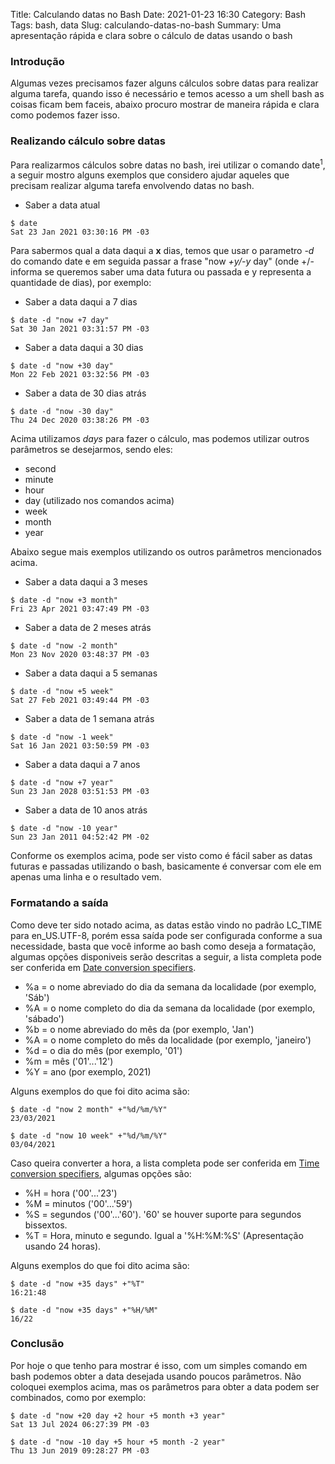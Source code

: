 Title: Calculando datas no Bash
Date: 2021-01-23 16:30
Category: Bash
Tags: bash, data
Slug: calculando-datas-no-bash
Summary: Uma apresentação rápida e clara sobre o cálculo de datas usando o bash

### Introdução
Algumas vezes precisamos fazer alguns cálculos sobre datas para realizar alguma tarefa, quando isso é necessário e temos acesso a um shell bash as coisas ficam bem faceis, abaixo procuro mostrar de maneira rápida e clara como podemos fazer isso.

### Realizando cálculo sobre datas
Para realizarmos cálculos sobre datas no bash, irei utilizar o comando date<sup>1</sup>, a seguir mostro alguns exemplos que considero ajudar aqueles que precisam realizar alguma tarefa envolvendo datas no bash.

* Saber a data atual
```
$ date
Sat 23 Jan 2021 03:30:16 PM -03
```
Para sabermos qual a data daqui a **x** dias, temos que usar o parametro *-d* do comando date e em seguida passar a frase "now *+y/-y* day" (onde +/- informa se queremos saber uma data futura ou passada e y representa a quantidade de dias), por exemplo:
* Saber a data daqui a 7 dias
```
$ date -d "now +7 day"
Sat 30 Jan 2021 03:31:57 PM -03
```
* Saber a data daqui a 30 dias
```
$ date -d "now +30 day" 
Mon 22 Feb 2021 03:32:56 PM -03
```
* Saber a data de 30 dias atrás
```
$ date -d "now -30 day" 
Thu 24 Dec 2020 03:38:26 PM -03
```
Acima utilizamos *days* para fazer o cálculo, mas podemos utilizar outros parâmetros se desejarmos, sendo eles:

* second
* minute
* hour
* day (utilizado nos comandos acima)
* week
* month
* year

Abaixo segue mais exemplos utilizando os outros parâmetros mencionados acima.

* Saber a data daqui a 3 meses
```
$ date -d "now +3 month"
Fri 23 Apr 2021 03:47:49 PM -03
```
* Saber a data de 2 meses atrás
```
$ date -d "now -2 month"
Mon 23 Nov 2020 03:48:37 PM -03
```
* Saber a data daqui a 5 semanas
```
$ date -d "now +5 week"
Sat 27 Feb 2021 03:49:44 PM -03
```
* Saber a data de 1 semana atrás
```
$ date -d "now -1 week"
Sat 16 Jan 2021 03:50:59 PM -03
```
* Saber a data daqui a 7 anos
```
$ date -d "now +7 year"
Sun 23 Jan 2028 03:51:53 PM -03
```
* Saber a data de 10 anos atrás
```
$ date -d "now -10 year"
Sun 23 Jan 2011 04:52:42 PM -02
```
Conforme os exemplos acima, pode ser visto como é fácil saber as datas futuras e passadas utilizando o bash, basicamente é conversar com ele em apenas uma linha e o resultado vem.

### Formatando a saída
Como deve ter sido notado acima, as datas estão vindo no padrão LC_TIME para en_US.UTF-8, porém essa saída pode ser configurada conforme a sua necessidade, basta que você informe ao bash como deseja a formatação, algumas opções disponiveis serão descritas a seguir, a lista completa pode ser conferida em [Date conversion specifiers](https://www.gnu.org/software/coreutils/manual/html_node/Date-conversion-specifiers.html#Date-conversion-specifiers).

* %a = o nome abreviado do dia da semana da localidade (por exemplo, 'Sáb')
* %A = o nome completo do dia da semana da localidade (por exemplo, 'sábado')
* %b = o nome abreviado do mês da (por exemplo, 'Jan')
* %A = o nome completo do mês da localidade (por exemplo, 'janeiro')
* %d = o dia do mês (por exemplo, '01')
* %m = mês ('01'...'12')
* %Y = ano (por exemplo, 2021)

Alguns exemplos do que foi dito acima são:
```
$ date -d "now 2 month" +"%d/%m/%Y"
23/03/2021
```
```
$ date -d "now 10 week" +"%d/%m/%Y"
03/04/2021
```

Caso queira converter a hora, a lista completa pode ser conferida em [Time conversion specifiers](https://www.gnu.org/software/coreutils/manual/html_node/Time-conversion-specifiers.html#Time-conversion-specifiers), algumas opções são:

* %H = hora ('00'...'23')
* %M = minutos ('00'...'59')
* %S = segundos ('00'...'60'). '60' se houver suporte para segundos bissextos.
* %T = Hora, minuto e segundo. Igual a '%H:%M:%S' (Apresentação usando 24 horas).

Alguns exemplos do que foi dito acima são:
```
$ date -d "now +35 days" +"%T"
16:21:48
```
```
$ date -d "now +35 days" +"%H/%M"
16/22
```

### Conclusão
Por hoje o que tenho para mostrar é isso, com um simples comando em bash podemos obter a data desejada usando poucos parâmetros.
Não coloquei exemplos acima, mas os parâmetros para obter a data podem ser combinados, como por exemplo:
```
$ date -d "now +20 day +2 hour +5 month +3 year"
Sat 13 Jul 2024 06:27:39 PM -03
```
```
$ date -d "now -10 day +5 hour +5 month -2 year"
Thu 13 Jun 2019 09:28:27 PM -03
```
